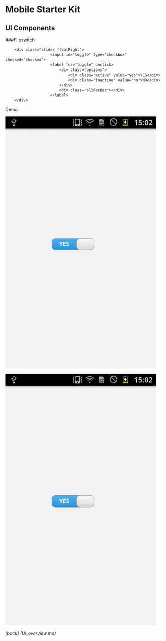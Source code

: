 Mobile Starter Kit
================================

UI Components
--------------------------------

###Flipswitch

		<div class="slider floatRight">
						<input id="toggle" type="checkbox" checked="checked">
						<label for="toggle" onclick>
							<div class="options">                       
								<div class="active" value="yes">YES</div>
								<div class="inactive" value="no">NO</div>
							</div>
							<div class="sliderBar"></div>
						</label>
		</div>
		
Demo
              
![alt text][Demo]

[Demo]: ../screenshots/FlipswitchYes.png "Demo"


![alt text][Demo]

[Demo]: ../screenshots/flipswitchNo.png "Demo"

*[back] (UI_overview.md)*  
